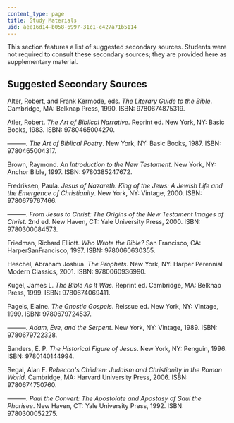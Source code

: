 ```yaml
---
content_type: page
title: Study Materials
uid: aee16d14-b058-6997-31c1-c427a71b5114
---
```


This section features a list of suggested secondary sources. Students were not required to consult these secondary sources; they are provided here as supplementary material.

Suggested Secondary Sources
---------------------------

Alter, Robert, and Frank Kermode, eds. _The Literary Guide to the Bible_. Cambridge, MA: Belknap Press, 1990. ISBN: 9780674875319.

Atler, Robert. _The Art of Biblical Narrative_. Reprint ed. New York, NY: Basic Books, 1983. ISBN: 9780465004270.

———. _The Art of Biblical Poetry_. New York, NY: Basic Books, 1987. ISBN: 9780465004317.

Brown, Raymond. _An Introduction to the New Testament_. New York, NY: Anchor Bible, 1997. ISBN: 9780385247672.

Fredriksen, Paula. _Jesus of Nazareth: King of the Jews: A Jewish Life and the Emergence of Christianity_. New York, NY: Vintage, 2000. ISBN: 9780679767466.

———. _From Jesus to Christ: The Origins of the New Testament Images of Christ_. 2nd ed. New Haven, CT: Yale University Press, 2000. ISBN: 9780300084573.

Friedman, Richard Elliott. _Who Wrote the Bible?_ San Francisco, CA: HarperSanFrancisco, 1997. ISBN: 9780060630355.

Heschel, Abraham Joshua. _The Prophets_. New York, NY: Harper Perennial Modern Classics, 2001. ISBN: 9780060936990.

Kugel, James L. _The Bible As It Was_. Reprint ed. Cambridge, MA: Belknap Press, 1999. ISBN: 9780674069411.

Pagels, Elaine. _The Gnostic Gospels_. Reissue ed. New York, NY: Vintage, 1999. ISBN: 9780679724537.

———. _Adam, Eve, and the Serpent_. New York, NY: Vintage, 1989. ISBN: 9780679722328.

Sanders, E. P. _The Historical Figure of Jesus_. New York, NY: Penguin, 1996. ISBN: 9780140144994.

Segal, Alan F. _Rebecca's Children: Judaism and Christianity in the Roman World_. Cambridge, MA: Harvard University Press, 2006. ISBN: 9780674750760.

———. _Paul the Convert: The Apostolate and Apostasy of Saul the Pharisee_. New Haven, CT: Yale University Press, 1992. ISBN: 9780300052275.